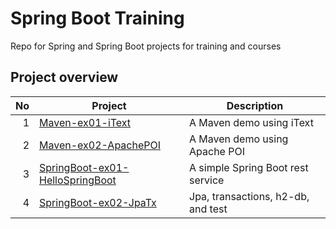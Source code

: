 # Spring Boot Training
Repo for Spring and Spring Boot projects for training and courses

## Project overview

| No     | Project                                                            | Description                         |
| ------:| ------------------------------------------------------------------ | ----------------------------------- |
| 1      | [Maven-ex01-iText](Maven-ex01-iText)                               | A Maven demo using iText            |
| 2      | [Maven-ex02-ApachePOI](Maven-ex02-ApachePOI)                       | A Maven demo using Apache POI       |
| 3      | [SpringBoot-ex01-HelloSpringBoot](SpringBoot-ex01-HelloSpringBoot) | A simple Spring Boot rest service   |
| 4      | [SpringBoot-ex02-JpaTx](SpringBoot-ex02-JpaTx)                     | Jpa, transactions, h2-db, and test  |




